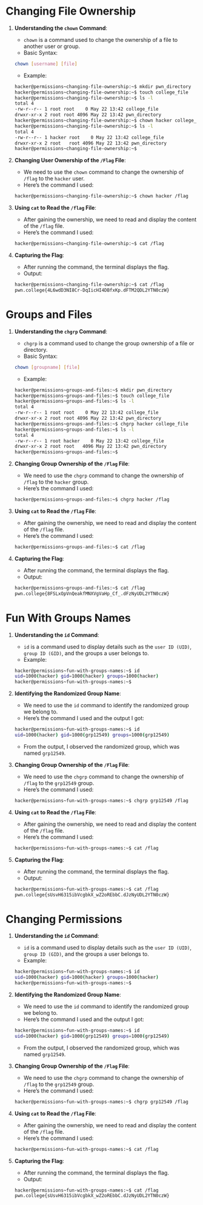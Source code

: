 # Changing File Ownership

1. **Understanding the `chown` Command**:
    - `chown` is a command used to change the ownership of a file to another user or group.
    - Basic Syntax:
    ```bash
    chown [username] [file]
    ```
    - Example:
    ```bash
    hacker@permissions~changing-file-ownership:~$ mkdir pwn_directory
    hacker@permissions~changing-file-ownership:~$ touch college_file
    hacker@permissions~changing-file-ownership:~$ ls -l
    total 4
    -rw-r--r-- 1 root root    0 May 22 13:42 college_file
    drwxr-xr-x 2 root root 4096 May 22 13:42 pwn_directory
    hacker@permissions~changing-file-ownership:~$ chown hacker college_file
    hacker@permissions~changing-file-ownership:~$ ls -l
    total 4
    -rw-r--r-- 1 hacker root    0 May 22 13:42 college_file
    drwxr-xr-x 2 root   root 4096 May 22 13:42 pwn_directory
    hacker@permissions~changing-file-ownership:~$
    ```

2. **Changing User Ownership of the `/Flag` File**:
    - We need to use the `chown` command to change the ownership of `/flag` to the `hacker` user.
    - Here’s the command I used:
    ```bash
    hacker@permissions~changing-file-ownership:~$ chown hacker /flag
    ```

3. **Using `cat` to Read the `/flag` File**:
    - After gaining the ownership, we need to read and display the content of the `/flag` file.
    - Here’s the command I used:
    ```bash
    hacker@permissions~changing-file-ownership:~$ cat /flag
    ```

4. **Capturing the Flag**:
    - After running the command, the terminal displays the flag.
    - Output:
    ```bash
    hacker@permissions~changing-file-ownership:~$ cat /flag
    pwn.college{4L6wdD3NI8Cr-DqIicHI4DBfxKp.dFTM2QDL2YTN0czW}
    ```

# Groups and Files

1. **Understanding the `chgrp` Command**:
    - `chgrp` is a command used to change the group ownership of a file or directory.
    - Basic Syntax:
    ```bash
    chown [groupname] [file]
    ```
    - Example:
    ```bash
    hacker@permissions~groups-and-files:~$ mkdir pwn_directory
    hacker@permissions~groups-and-files:~$ touch college_file
    hacker@permissions~groups-and-files:~$ ls -l
    total 4
    -rw-r--r-- 1 root root    0 May 22 13:42 college_file
    drwxr-xr-x 2 root root 4096 May 22 13:42 pwn_directory
    hacker@permissions~groups-and-files:~$ chgrp hacker college_file
    hacker@permissions~groups-and-files:~$ ls -l
    total 4
    -rw-r--r-- 1 root hacker    0 May 22 13:42 college_file
    drwxr-xr-x 2 root root   4096 May 22 13:42 pwn_directory
    hacker@permissions~groups-and-files:~$
    ```

2. **Changing Group Ownership of the `/Flag` File**:
    - We need to use the `chgrp` command to change the ownership of `/flag` to the `hacker` group.
    - Here’s the command I used:
    ```bash
    hacker@permissions~groups-and-files:~$ chgrp hacker /flag
    ```

3. **Using `cat` to Read the `/flag` File**:
    - After gaining the ownership, we need to read and display the content of the `/flag` file.
    - Here’s the command I used:
    ```bash
    hacker@permissions~groups-and-files:~$ cat /flag
    ```

4. **Capturing the Flag**:
    - After running the command, the terminal displays the flag.
    - Output:
    ```bash
    hacker@permissions~groups-and-files:~$ cat /flag
    pwn.college{8FSLxOpVnQeakfMNXVgVaHp_Cf_.dFzNyUDL2YTN0czW}
    ```

# Fun With Groups Names

1. **Understanding the `id` Command**:
    - `id` is a command used to display details such as the `user ID (UID)`, `group ID (GID)`, and the groups a user belongs to.
    - Example:
    ```bash
    hacker@permissions~fun-with-groups-names:~$ id
    uid=1000(hacker) gid=1000(hacker) groups=1000(hacker)
    hacker@permissions~fun-with-groups-names:~$
    ```

2. **Identifying the Randomized Group Name**:
    - We need to use the `id` command to identify the randomized group we belong to.
    - Here’s the command I used and the output I got:
    ```bash
    hacker@permissions~fun-with-groups-names:~$ id
    uid=1000(hacker) gid=1000(grp12549) groups=1000(grp12549)
    ```
    - From the output, I observed the randomized group, which was named `grp12549`.

3. **Changing Group Ownership of the `/Flag` File**:
    - We need to use the `chgrp` command to change the ownership of `/flag` to the `grp12549` group.
    - Here’s the command I used:
    ```bash
    hacker@permissions~fun-with-groups-names:~$ chgrp grp12549 /flag
    ```

4. **Using `cat` to Read the `/flag` File**:
    - After gaining the ownership, we need to read and display the content of the `/flag` file.
    - Here’s the command I used:
    ```bash
    hacker@permissions~fun-with-groups-names:~$ cat /flag
    ```

5. **Capturing the Flag**:
    - After running the command, the terminal displays the flag.
    - Output:
    ```bash
    hacker@permissions~fun-with-groups-names:~$ cat /flag
    pwn.college{sUsvH6315ibVcgbkX_wZ2oREbbC.dJzNyUDL2YTN0czW}
    ```

# Changing Permissions

1. **Understanding the `id` Command**:
    - `id` is a command used to display details such as the `user ID (UID)`, `group ID (GID)`, and the groups a user belongs to.
    - Example:
    ```bash
    hacker@permissions~fun-with-groups-names:~$ id
    uid=1000(hacker) gid=1000(hacker) groups=1000(hacker)
    hacker@permissions~fun-with-groups-names:~$
    ```

2. **Identifying the Randomized Group Name**:
    - We need to use the `id` command to identify the randomized group we belong to.
    - Here’s the command I used and the output I got:
    ```bash
    hacker@permissions~fun-with-groups-names:~$ id
    uid=1000(hacker) gid=1000(grp12549) groups=1000(grp12549)
    ```
    - From the output, I observed the randomized group, which was named `grp12549`.

3. **Changing Group Ownership of the `/Flag` File**:
    - We need to use the `chgrp` command to change the ownership of `/flag` to the `grp12549` group.
    - Here’s the command I used:
    ```bash
    hacker@permissions~fun-with-groups-names:~$ chgrp grp12549 /flag
    ```

4. **Using `cat` to Read the `/flag` File**:
    - After gaining the ownership, we need to read and display the content of the `/flag` file.
    - Here’s the command I used:
    ```bash
    hacker@permissions~fun-with-groups-names:~$ cat /flag
    ```

5. **Capturing the Flag**:
    - After running the command, the terminal displays the flag.
    - Output:
    ```bash
    hacker@permissions~fun-with-groups-names:~$ cat /flag
    pwn.college{sUsvH6315ibVcgbkX_wZ2oREbbC.dJzNyUDL2YTN0czW}
    ```
